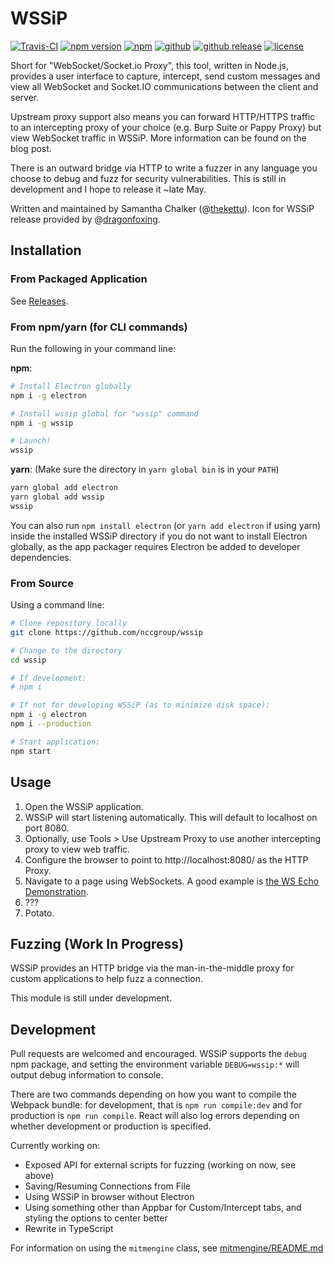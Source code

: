 # WSSiP

[![Travis-CI](https://travis-ci.org/nccgroup/wssip.svg?branch=master)](https://travis-ci.org/nccgroup/wssip) [![npm version](https://img.shields.io/npm/v/wssip.svg)](https://www.npmjs.com/package/wssip) [![npm](https://img.shields.io/npm/dt/wssip.svg)](https://www.npmjs.com/package/wssip) [![github](https://img.shields.io/github/downloads/nccgroup/wssip/total.svg)](https://github.com/nccgroup/wssip) [![github release](https://img.shields.io/github/release/nccgroup/wssip.svg)](https://github.com/nccgroup/wssip/releases) [![license](https://img.shields.io/github/license/nccgroup/wssip.svg)](https://github.com/nccgroup/wssip/blob/master/LICENSE)

Short for "WebSocket/Socket.io Proxy", this tool, written in Node.js, provides a user interface to capture, intercept, send custom messages and view all WebSocket and Socket.IO communications between the client and server.

Upstream proxy support also means you can forward HTTP/HTTPS traffic to an intercepting proxy of your choice (e.g. Burp Suite or Pappy Proxy) but view WebSocket traffic in WSSiP. More information can be found on the blog post.

There is an outward bridge via HTTP to write a fuzzer in any language you choose to debug and fuzz for security vulnerabilities. This is still in development and I hope to release it ~late May.

Written and maintained by Samantha Chalker (@[thekettu](https://github.com/thekettu)). Icon for WSSiP release provided by @[dragonfoxing](https://twitter.com/dragonfoxing).

## Installation

### From Packaged Application

See [Releases](https://github.com/nccgroup/wssip/releases).

### From npm/yarn (for CLI commands)

Run the following in your command line:

**npm**:

~~~bash
# Install Electron globally
npm i -g electron

# Install wssip global for "wssip" command
npm i -g wssip

# Launch!
wssip
~~~

**yarn**: (Make sure the directory in `yarn global bin` is in your `PATH`)

~~~bash
yarn global add electron
yarn global add wssip
wssip
~~~

You can also run `npm install electron` (or `yarn add electron` if using yarn) inside the installed WSSiP directory if you do not want to install Electron globally, as the app packager requires Electron be added to developer dependencies.

### From Source

Using a command line:

~~~bash
# Clone repository locally
git clone https://github.com/nccgroup/wssip

# Change to the directory
cd wssip

# If development:
# npm i

# If not for developing WSSiP (as to minimize disk space):
npm i -g electron
npm i --production

# Start application:
npm start
~~~

## Usage

1. Open the WSSiP application.
2. WSSiP will start listening automatically. This will default to localhost on port 8080.
3. Optionally, use Tools > Use Upstream Proxy to use another intercepting proxy to view web traffic.
4. Configure the browser to point to http://localhost:8080/ as the HTTP Proxy.
5. Navigate to a page using WebSockets. A good example is [the WS Echo Demonstration](http://websocket.org/).
6. ???
7. Potato.

## Fuzzing (Work In Progress)

WSSiP provides an HTTP bridge via the man-in-the-middle proxy for custom applications to help fuzz a connection.

This module is still under development.

## Development

Pull requests are welcomed and encouraged. WSSiP supports the `debug` npm package, and setting the environment variable `DEBUG=wssip:*` will output debug information to console.

There are two commands depending on how you want to compile the Webpack bundle: for development, that is `npm run compile:dev` and for production is `npm run compile`. React will also log errors depending on whether development or production is specified.

Currently working on:
* Exposed API for external scripts for fuzzing (working on now, see above)
* Saving/Resuming Connections from File
* Using WSSiP in browser without Electron
* Using something other than Appbar for Custom/Intercept tabs, and styling the options to center better
* Rewrite in TypeScript

For information on using the `mitmengine` class, see [mitmengine/README.md](https://github.com/nccgroup/wssip/mitmengine/README.md)
